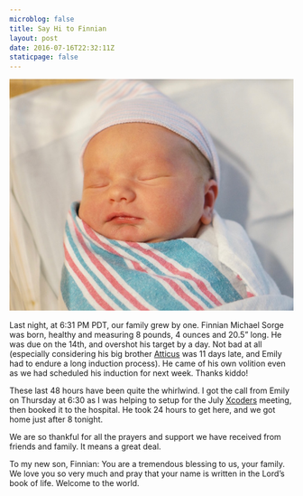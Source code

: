 ```yaml
---
microblog: false
title: Say Hi to Finnian
layout: post
date: 2016-07-16T22:32:11Z
staticpage: false
---
```


![](assets/finnian.jpg)

Last night, at 6:31 PM PDT, our family grew by one. Finnian Michael Sorge was born, healthy and measuring 8 pounds, 4 ounces and 20.5” long. He was due on the 14th, and overshot his target by a day. Not bad at all (especially considering his big brother [Atticus](http://jsorge.net/2013/12/31/atticus-jack-sorge/) was 11 days late, and Emily had to endure a long induction process). He came of his own volition even as we had scheduled his induction for next week. Thanks kiddo!

These last 48 hours have been quite the whirlwind. I got the call from Emily on Thursday at 6:30 as I was helping to setup for the July [Xcoders](http://www.meetup.com/xcoders/) meeting, then booked it to the hospital. He took 24 hours to get here, and we got home just after 8 tonight.

We are so thankful for all the prayers and support we have received from friends and family. It means a great deal.

To my new son, Finnian: You are a tremendous blessing to us, your family. We love you so very much and pray that your name is written in the Lord’s book of life. Welcome to the world.